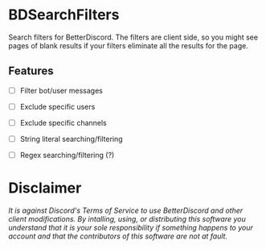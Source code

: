 # BDSearchFilters
Search filters for BetterDiscord. The filters are client side, so you might see pages of blank results if your filters eliminate all the results for the page.

## Features
- [ ] Filter bot/user messages
- [ ] Exclude specific users
- [ ] Exclude specific channels
- [ ] String literal searching/filtering
- [ ] Regex searching/filtering (?)


# Disclaimer
*It is against Discord's Terms of Service to use BetterDiscord and other client modifications. By intalling, using, or distributing this software you understand that it is your sole responsibility if something happens to your account and that the contributors of this software are not at fault.*
